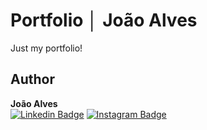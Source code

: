 # Portfolio │ João Alves

Just my portfolio!

## Author

**João Alves**
<br>
[![Linkedin Badge](https://img.shields.io/badge/-LinkedIn-black?style=flat-square&logo=Linkedin&logoColor=white)](https://www.linkedin.com/in/jaoneto/)
[![Instagram Badge](https://img.shields.io/badge/-Instagram-black?style=flat-square&logo=Instagram&logoColor=white)](https://www.instagram.com/jaojaun/)
